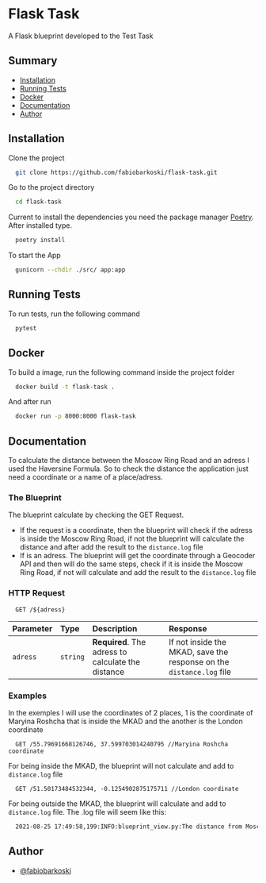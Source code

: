 

# Flask Task

A Flask blueprint developed to the Test Task

## Summary

- [Installation](#installation)
- [Running Tests](#running-tests)
- [Docker](#docker)
- [Documentation](#documentation)
- [Author](#author)

## Installation

Clone the project

```bash
  git clone https://github.com/fabiobarkoski/flask-task.git
```

Go to the project directory

```bash
  cd flask-task
```

Current to install the dependencies you need the package manager [Poetry](https://python-poetry.org/docs/). After installed type.

```bash
  poetry install
```

To start the App

```bash
  gunicorn --chdir ./src/ app:app
```

## Running Tests

To run tests, run the following command

```bash
  pytest
```

## Docker

To build a image, run the following command inside the project folder

```bash
  docker build -t flask-task .
```

And after run

```bash
  docker run -p 8000:8000 flask-task
```

## Documentation

To calculate the distance between the Moscow Ring Road and an adress I used the Haversine Formula. So to check the distance the application just need a coordinate or a name of a place/adress.

### The Blueprint

The blueprint calculate by checking the GET Request.
- If the request is a coordinate, then the blueprint will check if the adress is inside the Moscow Ring Road, if not the blueprint will calculate the distance and after add the result to the `distance.log` file
- If is an adress. The blueprint will get the coordinate through a Geocoder API and then will do the same steps, check if it is inside the Moscow Ring Road, if not will calculate and add the result to the `distance.log` file

### HTTP Request

```http
  GET /${adress}
```

| Parameter | Type     | Description                       | Response                       |
| :-------- | :------- | :-------------------------------- | :-------------------------------- 
| `adress`      | `string` | **Required**. The adress to calculate the distance | If not inside the MKAD, save the response on the `distance.log` file |

### Examples

In the exemples I will use the coordinates of 2 places, 1 is the coordinate of Maryina Roshcha  that is inside the MKAD and the another is the London coordinate

```http
  GET /55.79691668126746, 37.599703014240795 //Maryina Roshcha coordinate
```
For being inside the MKAD, the blueprint will not calculate and add to `distance.log` file

```http
  GET /51.50173484532344, -0.1254902875175711 //London coordinate
```

For being outside the MKAD, the blueprint will calculate and add to `distance.log` file. The .log file will seem like this:

```bash
  2021-08-25 17:49:58,199:INFO:blueprint_view.py:The distance from Moscow Ring Road to 51.50173484532344, -0.1254902875175711 is 2515 km
```

## Author

- [@fabiobarkoski](https://www.github.com/fabiobarkoski)


